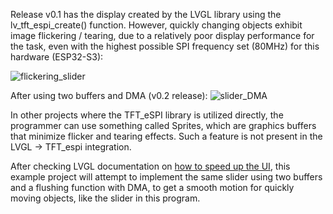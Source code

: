 Release v0.1 has the display created by the LVGL library using the lv_tft_espi_create() function.
However, quickly changing objects exhibit image flickering / tearing, due to a relatively poor display performance for the task, even with the highest possible SPI frequency set (80MHz) for this hardware (ESP32-S3):

![flickering_slider](https://github.com/user-attachments/assets/ea5c19c0-1726-4c0b-83c1-bd37fefa88da)

After using two buffers and DMA (v0.2 release):
![slider_DMA](https://github.com/user-attachments/assets/e57bc454-f36c-455e-b61f-17c1c2337c0c)



In other projects where the TFT_eSPI library is utilized directly, the programmer can use something called Sprites, which are graphics buffers that minimize flicker and tearing effects.
Such a feature is not present in the LVGL -> TFT_espi integration.

After checking LVGL documentation on [how to speed up the UI](https://docs.lvgl.io/master/intro/index.html#how-to-speed-up-my-ui), this example project will attempt to implement the same slider using two buffers and a flushing function with DMA, to get a smooth motion for quickly moving objects, like the slider in this program.

